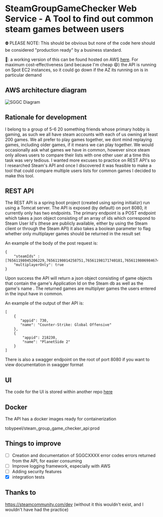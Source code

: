 # SteamGroupGameChecker Web Service - A Tool to find out common steam games between users

⛔ PLEASE NOTE: This should be obvious but none of the code here should be considered "production ready" by a business standard.

:wave:: a working version of this can be found hosted on AWS <a href="https://www.steamgroupgamechecker.co.uk/">here</a>. For maximum cost-effectiveness (and because I'm cheap :smile:) the API is running on Spot EC2 instances, so it could go down if the AZ its running on is in particular demand

## AWS architecture diagram

![SGGC Diagram](https://user-images.githubusercontent.com/35812795/160235199-29a246e0-6da8-4371-b02b-027195adb380.png)

## Rationale for development

I belong to a group of 5-6 20 something friends whose primary hobby is gaming, as such we all have steam accounts with each of us owning at least 200 games. We all prefer to play games together, we dont mind replaying games, including older games, if it means we can play together. We would occasionally ask what games we have in common, however since steam only allows users to compare their lists with one other user at a time this task was very tedious. I wanted more excuses to practice on REST API's so I researched Steam's API and once I discovered it was feasible to make a tool that could compare multiple users lists for common games I decided to make this tool.

## REST API

The REST API is a spring boot project (created using spring initializr) run using a Tomcat server. The API is exposed (by default) on port 8080, it currently only has two endpoints. The primary endpoint is a POST endpoint which takes a json object consisting of an array of ids which correspond to Steam User Id's (these are publicly available, either by using the Steam client or through the Steam API) it also takes a boolean parameter to flag whether only multiplayer games should be returned in the result set

An example of the body of the post request is:
```
{
	"steamIds" : [76561198045206229,76561198014258751,76561198171740181,76561198069846749],
	"multiplayerOnly": true
}
```

Upon success the API will return a json object consisting of game objects that contain the game's Application Id on the Steam db as well as the game's name . The returned games are multiplyer games the users entered in the input have in common.

An example of the output of ther API is:
```
[
    {
       "appid": 730,
       "name": "Counter-Strike: Global Offensive"
    },
    {
        "appid": 218230,
        "name": "PlanetSide 2"
    }
]
```

There is also a swagger endpoint on the root of port 8080 if you want to view documentation in swagger format

## UI

The code for the UI is stored within another repo [here](https://github.com/Toby70b/SGGC_UI)

## Docker

The API has a docker images ready for containerization

tobypeel/steam_group_game_checker_api:prod

## Things to improve

- [ ] Creation and documentation of SGGCXXXX error codes errors returned from the API, for easier consuming
- [ ] Improve logging framework, especially with AWS
- [ ] Adding security features
- [x] integration tests

## Thanks to

https://steamcommunity.com/dev (without it this wouldn't exist, and I wouldn't have had the practice) 
